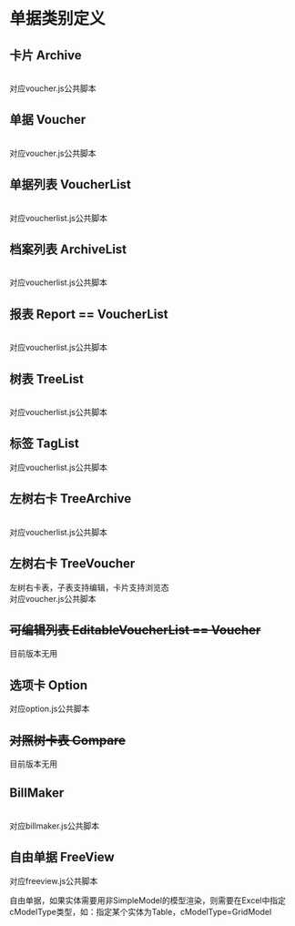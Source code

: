 <a name="26771225"></a>
# 单据类别定义

<a name="b52c31cf"></a>
## 卡片 Archive
<br />对应voucher.js公共脚本

<a name="dd8d2712"></a>
## 单据 Voucher
<br />对应voucher.js公共脚本

<a name="e7828b46"></a>
## 单据列表 VoucherList
<br />对应voucherlist.js公共脚本

<a name="e2fbe592"></a>
## 档案列表 ArchiveList
<br />对应voucherlist.js公共脚本

<a name="3f843e46"></a>
## 报表 Report == VoucherList
<br />对应voucherlist.js公共脚本

<a name="0f7aae03"></a>
## 树表 TreeList
<br />对应voucherlist.js公共脚本

<a name="16b8f5f4"></a>
## 标签 TagList
对应voucherlist.js公共脚本

<a name="2e88be64"></a>
## 左树右卡 TreeArchive
<br />对应voucherlist.js公共脚本

<a name="4R9z1"></a>
## 左树右卡 TreeVoucher
左树右卡表，子表支持编辑，卡片支持浏览态<br />对应voucher.js公共脚本

<a name="c41e5ef1"></a>
## ~~可编辑列表 EditableVoucherList == Voucher~~
目前版本无用

<a name="2286d6e2"></a>
## 选项卡 Option
对应option.js公共脚本

<a name="4b02fb3b"></a>
## ~~对照树卡表 Compare~~
目前版本无用

<a name="BillMaker"></a>
## BillMaker
<br />对应billmaker.js公共脚本

<a name="781e4971"></a>
## 自由单据 FreeView
对应freeview.js公共脚本

自由单据，如果实体需要用非SimpleModel的模型渲染，则需要在Excel中指定cModelType类型，如：指定某个实体为Table，cModelType=GridModel



